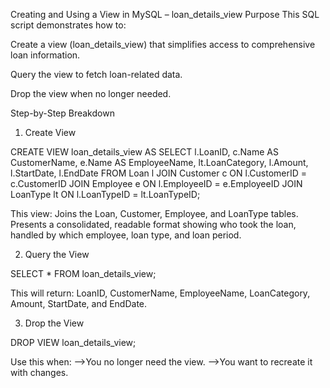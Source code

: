 Creating and Using a View in MySQL – loan_details_view
Purpose
This SQL script demonstrates how to:

Create a view (loan_details_view) that simplifies access to comprehensive loan information.

Query the view to fetch loan-related data.

Drop the view when no longer needed.

 Step-by-Step Breakdown
1. Create View

CREATE VIEW loan_details_view AS
SELECT 
    l.LoanID,
    c.Name AS CustomerName,
    e.Name AS EmployeeName,
    lt.LoanCategory,
    l.Amount,
    l.StartDate,
    l.EndDate
FROM Loan l
JOIN Customer c ON l.CustomerID = c.CustomerID
JOIN Employee e ON l.EmployeeID = e.EmployeeID
JOIN LoanType lt ON l.LoanTypeID = lt.LoanTypeID;

This view:
Joins the Loan, Customer, Employee, and LoanType tables.
Presents a consolidated, readable format showing who took the loan, handled by which employee, loan type, and loan period.

2. Query the View

SELECT * FROM loan_details_view;

This will return:
LoanID, CustomerName, EmployeeName, LoanCategory, Amount, StartDate, and EndDate.

3. Drop the View

DROP VIEW loan_details_view;

Use this when:
-->You no longer need the view.
-->You want to recreate it with changes.
